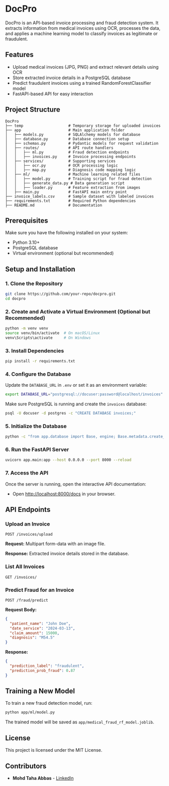 # DocPro

DocPro is an API-based invoice processing and fraud detection system. It extracts information from medical invoices using OCR, processes the data, and applies a machine learning model to classify invoices as legitimate or fraudulent.

## Features
- Upload medical invoices (JPG, PNG) and extract relevant details using OCR
- Store extracted invoice details in a PostgreSQL database
- Predict fraudulent invoices using a trained RandomForestClassifier model
- FastAPI-based API for easy interaction

## Project Structure
```
DocPro
├── temp                    # Temporary storage for uploaded invoices
├── app                     # Main application folder
│   ├── models.py           # SQLAlchemy models for database
│   ├── database.py         # Database connection setup
│   ├── schemas.py          # Pydantic models for request validation
│   ├── routes/             # API route handlers
│   │   ├── ml.py           # Fraud detection endpoints
│   │   ├── invoices.py     # Invoice processing endpoints
│   ├── services/           # Supporting services
│   │   ├── ocr.py          # OCR processing logic
│   │   ├── map.py          # Diagnosis code mapping logic
│   ├── ml/                 # Machine learning related files
│   │   ├── model.py        # Training script for fraud detection
│   │   ├── generate_data.py # Data generation script
│   │   ├── loader.py       # Feature extraction from images
│   ├── main.py             # FastAPI main entry point
├── invoice_labels.csv      # Sample dataset with labeled invoices
├── requirements.txt        # Required Python dependencies
├── README.md               # Documentation
```

## Prerequisites
Make sure you have the following installed on your system:
- Python 3.10+
- PostgreSQL database
- Virtual environment (optional but recommended)

## Setup and Installation
### 1. Clone the Repository
```sh
git clone https://github.com/your-repo/docpro.git
cd docpro
```

### 2. Create and Activate a Virtual Environment (Optional but Recommended)
```sh
python -m venv venv
source venv/bin/activate  # On macOS/Linux
venv\Scripts\activate     # On Windows
```

### 3. Install Dependencies
```sh
pip install -r requirements.txt
```

### 4. Configure the Database
Update the `DATABASE_URL` in `.env` or set it as an environment variable:
```sh
export DATABASE_URL="postgresql://docuser:password@localhost/invoices"
```
Make sure PostgreSQL is running and create the `invoices` database:
```sh
psql -U docuser -d postgres -c "CREATE DATABASE invoices;"
```

### 5. Initialize the Database
```sh
python -c "from app.database import Base, engine; Base.metadata.create_all(bind=engine)"
```

### 6. Run the FastAPI Server
```sh
uvicorn app.main:app --host 0.0.0.0 --port 8000 --reload
```

### 7. Access the API
Once the server is running, open the interactive API documentation:
- Open [http://localhost:8000/docs](http://localhost:8000/docs) in your browser.

## API Endpoints
### Upload an Invoice
```http
POST /invoices/upload
```
**Request:** Multipart form-data with an image file.

**Response:** Extracted invoice details stored in the database.

### List All Invoices
```http
GET /invoices/
```

### Predict Fraud for an Invoice
```http
POST /fraud/predict
```
**Request Body:**
```json
{
  "patient_name": "John Doe",
  "date_service": "2024-03-13",
  "claim_amount": 15000,
  "diagnosis": "M54.5"
}
```
**Response:**
```json
{
  "prediction_label": "fraudulent",
  "prediction_prob_fraud": 0.87
}
```

## Training a New Model
To train a new fraud detection model, run:
```sh
python app/ml/model.py
```
The trained model will be saved as `app/medical_fraud_rf_model.joblib`.

## License
This project is licensed under the MIT License.

## Contributors
- **Mohd Taha Abbas** - [LinkedIn](www.linkedin.com/in/mohd-taha-abbas-19458212b)

